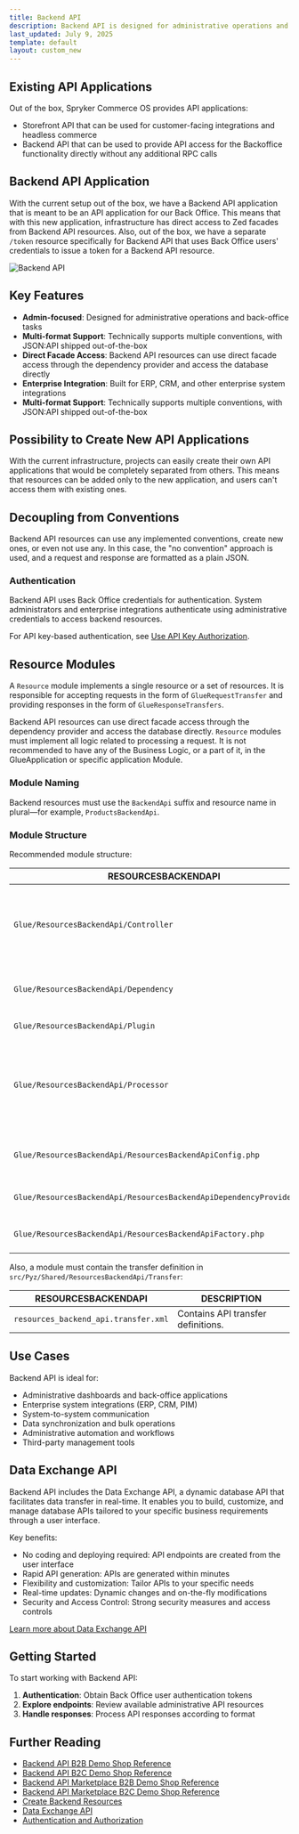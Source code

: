 ```yaml
---
title: Backend API
description: Backend API is designed for administrative operations and system-to-system communication with direct access to Zed Facades.
last_updated: July 9, 2025
template: default
layout: custom_new
---
```


## Existing API Applications

Out of the box, Spryker Commerce OS provides API applications:
- Storefront API that can be used for customer-facing integrations and headless commerce
- Backend API that can be used to provide API access for the Backoffice functionality directly without any additional RPC calls

## Backend API Application

With the current setup out of the box, we have a Backend API application that is meant to be an API application for our Back Office. This means that with this new application, infrastructure has direct access to Zed facades from Backend API resources. Also, out of the box, we have a separate `/token` resource specifically for Backend API that uses Back Office users' credentials to issue a token for a Backend API resource.

![Backend API](https://spryker.s3.eu-central-1.amazonaws.com/docs/scos/dev/glue-api-guides/202212.0/decoupled-glue-api/glue-backend-api.jpeg)

## Key Features

- **Admin-focused**: Designed for administrative operations and back-office tasks
- **Multi-format Support**: Technically supports multiple conventions, with JSON:API shipped out-of-the-box
- **Direct Facade Access**: Backend API resources can use direct facade access through the dependency provider and access the database directly
- **Enterprise Integration**: Built for ERP, CRM, and other enterprise system integrations
- **Multi-format Support**: Technically supports multiple conventions, with JSON:API shipped out-of-the-box

## Possibility to Create New API Applications

With the current infrastructure, projects can easily create their own API applications that would be completely separated from others. This means that resources can be added only to the new application, and users can't access them with existing ones.

## Decoupling from Conventions

Backend API resources can use any implemented conventions, create new ones, or even not use any. In this case, the "no convention" approach is used, and a request and response are formatted as a plain JSON.

### Authentication

Backend API uses Back Office credentials for authentication. System administrators and enterprise integrations authenticate using administrative credentials to access backend resources.

For API key-based authentication, see [Use API Key Authorization](/docs/integrations/spryker-glue-api/authenticating-and-authorization/use-api-key-authorization.html).

## Resource Modules

A `Resource` module implements a single resource or a set of resources. It is responsible for accepting requests in the form of `GlueRequestTransfer` and providing responses in the form of `GlueResponseTransfers`.

Backend API resources can use direct facade access through the dependency provider and access the database directly. `Resource` modules must implement all logic related to processing a request. It is not recommended to have any of the Business Logic, or a part of it, in the GlueApplication or specific application Module.

### Module Naming

Backend resources must use the `BackendApi` suffix and resource name in plural—for example, `ProductsBackendApi`.

### Module Structure

Recommended module structure:

| RESOURCESBACKENDAPI                                               | DESCRIPTION                                                                                          |
|-------------------------------------------------------------------|------------------------------------------------------------------------------------------------------|
| `Glue/ResourcesBackendApi/Controller`                            | Folder for resource controllers. Controllers are used to handle API requests and responses.          |
| `Glue/ResourcesBackendApi/Dependency`                            | Bridges to clients/facades from other modules.                                                       |
| `Glue/ResourcesBackendApi/Plugin`                                | Resource plugins.                                                                                    |
| `Glue/ResourcesBackendApi/Processor`                             | Folder where all resource processing logic, data mapping code and calls to other clients are located. |
| `Glue/ResourcesBackendApi/ResourcesBackendApiConfig.php`         | Contains resource-related configuration.                                                             |
| `Glue/ResourcesBackendApi/ResourcesBackendApiDependencyProvider.php` | Provides external dependencies.                                                                      |
| `Glue/ResourcesBackendApi/ResourcesBackendApiFactory.php`        | Factory that creates instances.                                                                      |

Also, a module must contain the transfer definition in `src/Pyz/Shared/ResourcesBackendApi/Transfer`:

| RESOURCESBACKENDAPI                    | DESCRIPTION |
|----------------------------------------| --- |
| `resources_backend_api.transfer.xml`  | Contains API transfer definitions. |

## Use Cases

Backend API is ideal for:
- Administrative dashboards and back-office applications
- Enterprise system integrations (ERP, CRM, PIM)
- System-to-system communication
- Data synchronization and bulk operations
- Administrative automation and workflows
- Third-party management tools

## Data Exchange API

Backend API includes the Data Exchange API, a dynamic database API that facilitates data transfer in real-time. It enables you to build, customize, and manage database APIs tailored to your specific business requirements through a user interface.

Key benefits:
- No coding and deploying  required: API endpoints are created from the user interface
- Rapid API generation: APIs are generated within minutes
- Flexibility and customization: Tailor APIs to your specific needs
- Real-time updates: Dynamic changes and on-the-fly modifications
- Security and Access Control: Strong security measures and access controls

[Learn more about Data Exchange API](/docs/integrations/custom-building-integrations/data-exchange/data-exchange-api.html)

## Getting Started

To start working with Backend API:

1. **Authentication**: Obtain Back Office user authentication tokens
2. **Explore endpoints**: Review available administrative API resources
3. **Handle responses**: Process API responses according to format

## Further Reading

- [Backend API B2B Demo Shop Reference](/docs/integrations/spryker-glue-api/api-references/backend-api/backend-api-b2b-demo-shop-reference.html)
- [Backend API B2C Demo Shop Reference](/docs/integrations/spryker-glue-api/api-references/backend-api/backend-api-b2c-demo-shop-reference.html)
- [Backend API Marketplace B2B Demo Shop Reference](/docs/integrations/spryker-glue-api/api-references/backend-api/backend-api-marketplace-b2b-demo-shop-reference.html)
- [Backend API Marketplace B2C Demo Shop Reference](/docs/integrations/spryker-glue-api/api-references/backend-api/backend-api-marketplace-b2c-demo-shop-reference.html)
- [Create Backend Resources](/docs/integrations/spryker-glue-api/create-backend-api-applications/create-backend-resources.html)
- [Data Exchange API](/docs/integrations/custom-building-integrations/data-exchange/data-exchange-api.html)
- [Authentication and Authorization](/docs/integrations/spryker-glue-api/authenticating-and-authorization/authenticating-and-authorization.html)
